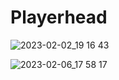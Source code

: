 # Playerhead
![2023-02-02_19 16 43](https://user-images.githubusercontent.com/71928247/216297927-6196998d-9131-4ac7-b6b0-a8096a34d723.png)

![2023-02-06_17 58 17](https://user-images.githubusercontent.com/71928247/216928492-ab55b700-c291-44c1-bba3-0da5c9408c58.png)
